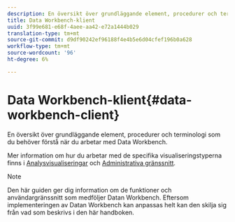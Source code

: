 ```yaml
---
description: En översikt över grundläggande element, procedurer och terminologi som du behöver förstå när du arbetar med Data Workbench.
title: Data Workbench-klient
uuid: 3f99e681-e68f-4aee-aa42-e72a1444b029
translation-type: tm+mt
source-git-commit: d9df90242ef96188f4e4b5e6d04cfef196b0a628
workflow-type: tm+mt
source-wordcount: '96'
ht-degree: 6%

---
```



# Data Workbench-klient{#data-workbench-client}

En översikt över grundläggande element, procedurer och terminologi som du behöver förstå när du arbetar med Data Workbench.

Mer information om hur du arbetar med de specifika visualiseringstyperna finns i [Analysvisualiseringar](../../home/c-get-started/c-analysis-vis/c-analysis-vis.md#concept-cb5b9716d3404b2b888a55b3efec1fa5) och [Administrativa gränssnitt](../../home/c-get-started/c-admin-intrf/c-admin-intrf.md#concept-855c1a91e1a948969fab592adca15f74).

>[!NOTE]
>
>Den här guiden ger dig information om de funktioner och användargränssnitt som medföljer Datan Workbench. Eftersom implementeringen av Datan Workbench kan anpassas helt kan den skilja sig från vad som beskrivs i den här handboken.

